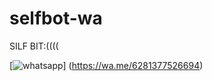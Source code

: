 # selfbot-wa
 SILF BIT:((((

[![whatsapp](https://pngimg.com/uploads/whatsapp/whatsapp_PNG95157.png)]
(https://wa.me/6281377526694)

